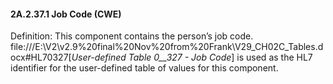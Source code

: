 #### 2A.2.37.1 Job Code (CWE)

Definition: This component contains the person’s job code. file:///E:\V2\v2.9%20final%20Nov%20from%20Frank\V29_CH02C_Tables.docx#HL70327[_User-defined Table 0__327 - Job Code_] is used as the HL7 identifier for the user-defined table of values for this component.
